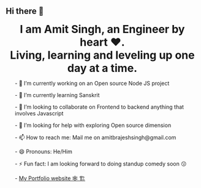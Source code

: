 ## Hi there 👋

<h1 style="margin:auto;text-align:center">
I am Amit Singh, an Engineer by heart ❤️. <br/> Living, learning and leveling up one day at a time.
</h1>
<!-- <div style="text-align:center"> -->
<!-- <img src="./assets/IMG20240625190928.jpg" height="800" width="600"/> -->
<!-- </div> -->
<!--
**amitsingh777/amitsingh777** is a ✨ _special_ ✨ repository because its `README.md` (this file) appears on your GitHub profile.
-->

<ul>
- 🔭 I’m currently working on an Open source Node JS project
</ul>
<ul>
- 🌱 I’m currently learning Sanskrit
</ul>
<ul>
- 👯 I’m looking to collaborate on Frontend to backend anything that involves Javascript
</ul>
<ul>
- 🤔 I’m looking for help with exploring Open source dimension
</ul>

<ul>
- 📫 How to reach me: Mail me on amitbrajeshsingh@gmail.com
</ul>
<ul>
- 😄 Pronouns: He/Him
</ul>
<ul>
- ⚡ Fun fact: I am looking forward to doing standup comedy soon 😗
</ul>
<ul>
- <a href="https://singhamit.netlify.app/" target="_blank">My Portfolio website 🕸️ 🏗️ </a>
</ul>
